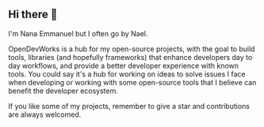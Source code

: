 <!--

**Here are some ideas to get you started:**

🙋‍♀️ A short introduction - what is your organization all about?
🌈 Contribution guidelines - how can the community get involved?
👩‍💻 Useful resources - where can the community find your docs? Is there anything else the community should know?
🍿 Fun facts - what does your team eat for breakfast?
🧙 Remember, you can do mighty things with the power of [Markdown](https://docs.github.com/github/writing-on-github/getting-started-with-writing-and-formatting-on-github/basic-writing-and-formatting-syntax)
-->
## Hi there 👋

I'm Nana Emmanuel but I often go by Nael.

OpenDevWorks is a hub for my open-source projects, with the goal to build tools, libraries (and hopefully frameworks) that enhance developers day to day workflows, and provide a better developer experience with known tools.
You could say it's a hub for working on ideas to solve issues I face when developing or working with some open-source tools that I believe can benefit the developer ecosystem. 

If you like some of my projects, remember to give a star and contributions are always welcomed.
 



